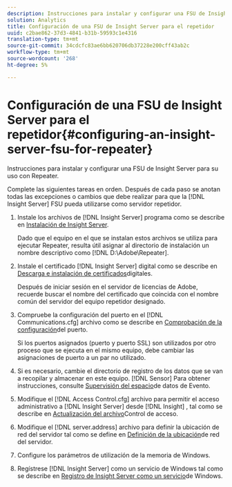 ```yaml
---
description: Instrucciones para instalar y configurar una FSU de Insight Server para su uso con Repeater.
solution: Analytics
title: Configuración de una FSU de Insight Server para el repetidor
uuid: c2bae862-37d3-4841-b31b-59593c1e4316
translation-type: tm+mt
source-git-commit: 34cdcfc83ae6bb620706db37228e200cff43ab2c
workflow-type: tm+mt
source-wordcount: '268'
ht-degree: 5%

---
```



# Configuración de una FSU de Insight Server para el repetidor{#configuring-an-insight-server-fsu-for-repeater}

Instrucciones para instalar y configurar una FSU de Insight Server para su uso con Repeater.

Complete las siguientes tareas en orden. Después de cada paso se anotan todas las excepciones o cambios que debe realizar para que la [!DNL Insight Server] FSU pueda utilizarse como servidor repetidor.

1. Instale los archivos de [!DNL Insight Server] programa como se describe en [Instalación de Insight Server](../../../../home/c-inst-svr/c-install-ins-svr/c-install-ins-svr.md#concept-1c796b4ca427474f99ec6ba34d8254cd).

   Dado que el equipo en el que se instalan estos archivos se utiliza para ejecutar Repeater, resulta útil asignar al directorio de instalación un nombre descriptivo como [!DNL D:\Adobe\Repeater].

1. Instale el certificado [!DNL Insight Server] digital como se describe en [Descarga e instalación de certificados](../../../../home/c-inst-svr/c-install-ins-svr/t-install-proc-inst-svr-dpu/c-dnld-dgtl-cert/c-dnld-dgtl-cert.md#concept-4f79c240492f4e52b6375b4b3bbefa17)digitales.

   Después de iniciar sesión en el servidor de licencias de Adobe, recuerde buscar el nombre del certificado que coincida con el nombre común del servidor del equipo repetidor designado.

1. Compruebe la configuración del puerto en el [!DNL Communications.cfg] archivo como se describe en [Comprobación de la configuración](../../../../home/c-inst-svr/c-install-ins-svr/t-install-proc-inst-svr-dpu/t-chk-pt-stgs.md#task-a91191b0a19e4437aa535a27c734ae64)del puerto.

   Si los puertos asignados (puerto y puerto SSL) son utilizados por otro proceso que se ejecuta en el mismo equipo, debe cambiar las asignaciones de puerto a un par no utilizado.

1. Si es necesario, cambie el directorio de registro de los datos que se van a recopilar y almacenar en este equipo. [!DNL Sensor] Para obtener instrucciones, consulte [Supervisión del espacio](../../../../home/c-inst-svr/c-admin-inst-svr/c-mntr-disk-spc/t-mntr-evt-data-spc.md#task-a54d4bd16b96437f943cd09e5d848440)de datos de Evento.
1. Modifique el [!DNL Access Control.cfg] archivo para permitir el acceso administrativo a [!DNL Insight Server] desde [!DNL Insight] , tal como se describe en [Actualización del archivo](../../../../home/c-inst-svr/c-install-ins-svr/t-install-proc-inst-svr-dpu/c-updt-accss-ctrl-file.md#concept-fb9aa0c0e0664c018528f56d01c4808d)Control de acceso.
1. Modifique el [!DNL server.address] archivo para definir la ubicación de red del servidor tal como se define en [Definición de la ubicación](../../../../home/c-inst-svr/c-install-ins-svr/t-install-proc-inst-svr-dpu/c-svrs-ntwk-loc/c-svrs-ntwk-loc.md#concept-87dd2aa3448c415ca1285bc445a8c649)de red del servidor.
1. Configure los parámetros de utilización de la memoria de Windows.
1. Regístrese [!DNL Insight Server] como un servicio de Windows tal como se describe en [Registro de Insight Server como un servicio](../../../../home/c-inst-svr/c-install-ins-svr/t-install-proc-inst-svr-dpu/c-reg-wdws-svc.md#concept-f2c7aa891d544a2595aa01d0d796a540)de Windows.
